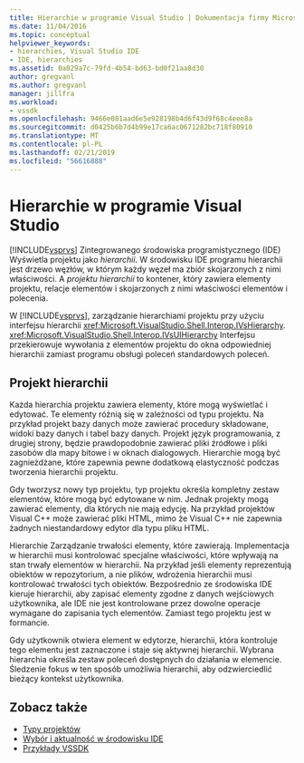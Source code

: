 ```yaml
---
title: Hierarchie w programie Visual Studio | Dokumentacja firmy Microsoft
ms.date: 11/04/2016
ms.topic: conceptual
helpviewer_keywords:
- hierarchies, Visual Studio IDE
- IDE, hierarchies
ms.assetid: 0a029a7c-79fd-4b54-bd63-bd0f21aa8d30
author: gregvanl
ms.author: gregvanl
manager: jillfra
ms.workload:
- vssdk
ms.openlocfilehash: 9466e081aad6e5e928198b4d6f43d9f68c4eee8a
ms.sourcegitcommit: d0425b6b7d4b99e17ca6ac0671282bc718f80910
ms.translationtype: MT
ms.contentlocale: pl-PL
ms.lasthandoff: 02/21/2019
ms.locfileid: "56616888"
---
```

# <a name="hierarchies-in-visual-studio"></a>Hierarchie w programie Visual Studio
[!INCLUDE[vsprvs](../../code-quality/includes/vsprvs_md.md)] Zintegrowanego środowiska programistycznego (IDE) Wyświetla projektu jako *hierarchii*. W środowisku IDE programu hierarchii jest drzewo węzłów, w którym każdy węzeł ma zbiór skojarzonych z nimi właściwości. A *projektu hierarchii* to kontener, który zawiera elementy projektu, relacje elementów i skojarzonych z nimi właściwości elementów i polecenia.

 W [!INCLUDE[vsprvs](../../code-quality/includes/vsprvs_md.md)], zarządzanie hierarchiami projektu przy użyciu interfejsu hierarchii <xref:Microsoft.VisualStudio.Shell.Interop.IVsHierarchy>. <xref:Microsoft.VisualStudio.Shell.Interop.IVsUIHierarchy> Interfejsu przekierowuje wywołania z elementów projektu do okna odpowiedniej hierarchii zamiast programu obsługi poleceń standardowych poleceń.

## <a name="project-hierarchies"></a>Projekt hierarchii
 Każda hierarchia projektu zawiera elementy, które mogą wyświetlać i edytować. Te elementy różnią się w zależności od typu projektu. Na przykład projekt bazy danych może zawierać procedury składowane, widoki bazy danych i tabel bazy danych. Projekt język programowania, z drugiej strony, będzie prawdopodobnie zawierać pliki źródłowe i pliki zasobów dla mapy bitowe i w oknach dialogowych. Hierarchie mogą być zagnieżdżane, które zapewnia pewne dodatkową elastyczność podczas tworzenia hierarchii projektu.

 Gdy tworzysz nowy typ projektu, typ projektu określa kompletny zestaw elementów, które mogą być edytowane w nim. Jednak projekty mogą zawierać elementy, dla których nie mają edycję. Na przykład projektów Visual C++ może zawierać pliki HTML, mimo że Visual C++ nie zapewnia żadnych niestandardowy edytor dla typu pliku HTML.

 Hierarchie Zarządzanie trwałości elementy, które zawierają. Implementacja w hierarchii musi kontrolować specjalne właściwości, które wpływają na stan trwały elementów w hierarchii. Na przykład jeśli elementy reprezentują obiektów w repozytorium, a nie plików, wdrożenia hierarchii musi kontrolować trwałości tych obiektów. Bezpośrednio ze środowiska IDE kieruje hierarchii, aby zapisać elementy zgodne z danych wejściowych użytkownika, ale IDE nie jest kontrolowane przez dowolne operacje wymagane do zapisania tych elementów. Zamiast tego projektu jest w formancie.

 Gdy użytkownik otwiera element w edytorze, hierarchii, która kontroluje tego elementu jest zaznaczone i staje się aktywnej hierarchii. Wybrana hierarchia określa zestaw poleceń dostępnych do działania w elemencie. Śledzenie fokus w ten sposób umożliwia hierarchii, aby odzwierciedlić bieżący kontekst użytkownika.

## <a name="see-also"></a>Zobacz także
- [Typy projektów](../../extensibility/internals/project-types.md)
- [Wybór i aktualność w środowisku IDE](../../extensibility/internals/selection-and-currency-in-the-ide.md)
- [Przykłady VSSDK](http://aka.ms/vs2015sdksamples)